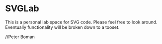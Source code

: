 SVGLab
======
This is a personal lab space for SVG code. Please feel free to look around.
Eventually functionality will be broken down to a tooset.

//Peter Boman
